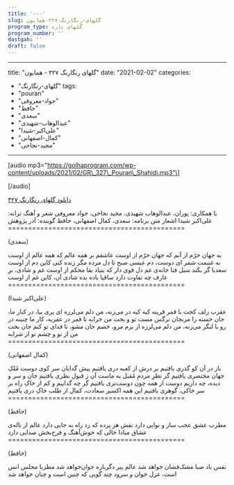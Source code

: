 ```yaml
---
title: '---'
slug: گلهای-رنگارنگ-۳۲۷-همایون
program_type: گلهای تازه
program_number: ''
dastgah: ''
draft: false
---
```


---
title: "گلهای رنگارنگ ۳۲۷ - همایون"
date: "2021-02-02"
categories: 
  - "گلهای-رنگارنگ"
tags: 
  - "pouran"
  - "جواد-معروفی"
  - "حافظ"
  - "سعدی"
  - "عبدالوهاب-شهیدی"
  - "علی‌اکبر-شیدا"
  - "کمال-اصفهانی"
  - "مجید-نجاحی"
---

\[audio mp3="https://golhaprogram.com/wp-content/uploads/2021/02/GR\_327\_Pouran\_Shahidi.mp3"\]

\[/audio\]

[دانلود گلهای رنگارنگ ۳۲۷](https://golhaprogram.com/wp-content/uploads/2021/02/GR_327_Pouran_Shahidi.mp3)

با همکاری: پوران، عبدالوهاب شهیدی، مجید نجاحی، جواد معروفی شعر و آهنگ ترانه: علی‌اکبر شیدا اشعار متن برنامه: سعدی، کمال اصفهانی، حافظ گوینده: آذر پژوهش ============================================

(سعدی)

به جهان خرّم از آنم که جهان خرّم از اوست عاشقم بر همه عالم که همه عالم از اوست به غنیمت شمر ای دوست، دم عیسی صبح تا دل مرده مگر زنده کنی کاین دم از اوست سعدیا گر بکَند سیل فنا خانه‌ی غم دل قوی دار که بنیاد بقا محکم از اوست غم و شادی، برِ عارف چه تفاوت دارد ساقیا باده بده شادی آن، کاین غم از اوست ============================================

(علی‌اکبر شیدا)

عقرب زلف کجت با قمر قرینه کیه کیه در می‌زنه، من دلم می‌لرزه ای پری بیا، در کنار ما، جان خسته را مرنجان نرگس مست تو و بخت من خرابه تا قمر در عقربه، کار ما چنینه در رو با لنگر می‌زنه، من دلم می‌لرزه از برم مرو، خصم جان مشو، تا فدای تو کنم جان بخت من از تو و چشم تو از شرابه ============================================

(کمال اصفهانی)

باز در آن کو گذری یافتیم بر درش از کعبه دری یافتیم پیش گدایان سر کوی دوست مُلکِ جهان مختصری یافتیم گر نظرِ مردمِ مُقبل به ماست آن ز قبول نظری یافتیم جان و سر و دیده، چه داریم دوست از همه چون دوست‌تری یافتیم گر چه گداییم و کم از خاکِ راه بر سر خاکی، گوهری یافتیم این همه اکسیر سعادت، کمال از طلب خاکِ دری یافتیم ============================================

(حافظ)

مطرب عشق عجب ساز و نوایی دارد نقش هر پرده که زد راه به جایی دارد عالم از ناله‌ی عشاق مبادا خالی که خوش‌آهنگ و فرح‌بخش صدایی دارد ============================================

(حافظ)

نفس باد صبا مشک‌فشان خواهد شد عالم پیر دگرباره جوان‌خواهد شد مطربا مجلس انس است، غزل خوان و سرود چند گویی که چنین است و چنان خواهد شد
